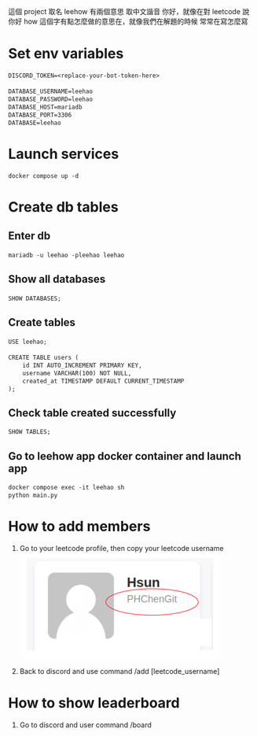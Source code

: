 這個 project 取名 leehow 有兩個意思
取中文諧音 你好，就像在對 leetcode 說你好
how 這個字有點怎麼做的意思在，就像我們在解題的時候 常常在寫怎麼寫

# Set env variables
```
DISCORD_TOKEN=<replace-your-bot-token-here>

DATABASE_USERNAME=leehao
DATABASE_PASSWORD=leehao
DATABASE_HOST=mariadb
DATABASE_PORT=3306
DATABASE=leehao
```

# Launch services
```
docker compose up -d
```

# Create db tables
## Enter db
```
mariadb -u leehao -pleehao leehao
```

## Show all databases
```
SHOW DATABASES;
```

## Create tables
```
USE leehao;

CREATE TABLE users (
    id INT AUTO_INCREMENT PRIMARY KEY,
    username VARCHAR(100) NOT NULL,
    created_at TIMESTAMP DEFAULT CURRENT_TIMESTAMP
);
```

## Check table created successfully
```
SHOW TABLES;
```
## Go to leehow app docker container and launch app
```
docker compose exec -it leehao sh
python main.py
```

# How to add members
1. Go to your leetcode profile, then copy your leetcode username
![leetcode profile name demo](./leetcode_demo.png)

2. Back to discord and use command /add [leetcode_username]

# How to show leaderboard
1. Go to discord and user command /board